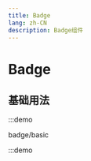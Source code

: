 ```yaml
---
title: Badge
lang: zh-CN
description: Badge组件
---
```


# Badge

## 基础用法

:::demo

badge/basic

:::demo
